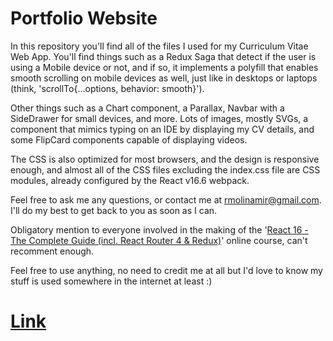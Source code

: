 # Portfolio Website

In this repository you'll find all of the files I used for my Curriculum Vitae Web App. You'll find things such as a Redux Saga that detect if the user is using a Mobile device or not, and if so, it implements a polyfill that enables smooth scrolling on mobile devices as well, just like in desktops or laptops (think, 'scrollTo{...options, behavior: smooth}').

Other things such as a Chart component, a Parallax, Navbar with a SideDrawer for small devices, and more. Lots of images, mostly SVGs, a component that mimics typing on an IDE by displaying my CV details, and some FlipCard components capable of displaying videos.

The CSS is also optimized for most browsers, and the design is responsive enough, and almost all of the CSS files excluding the index.css file are CSS modules, already configured by the React v16.6 webpack.

Feel free to ask me any questions, or contact me at [rmolinamir@gmail.com](hmailto:rmolinamir@gmail.com). I'll do my best to get back to you as soon as I can.

Obligatory mention to everyone involved in the making of the '[React 16 - The Complete Guide (incl. React Router 4 & Redux)](https://www.udemy.com/react-the-complete-guide-incl-redux)' online course, can't recomment enough.

Feel free to use anything, no need to credit me at all but I'd love to know my stuff is used somewhere in the internet at least :)

#

# [Link](https://robertmolinamir.firebaseapp.com/)
